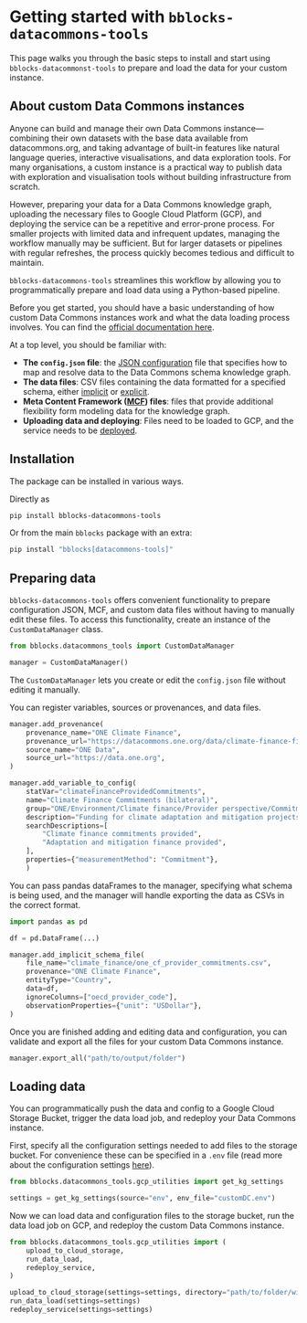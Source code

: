 # Getting started with `bblocks-datacommons-tools`

This page walks you through the basic steps to install and start using 
`bblocks-datacommonst-tools` to prepare and load the data for your custom instance.

## About custom Data Commons instances

Anyone can build and manage their own Data Commons instance—combining their own datasets with the base
data available from datacommons.org, and taking advantage of built-in features like natural language queries, 
interactive visualisations, and data exploration tools. For many organisations, a custom instance is a practical 
way to publish data with exploration and visualisation tools without building infrastructure from scratch.

However, preparing your data for a Data Commons knowledge graph, uploading the necessary files to Google 
Cloud Platform (GCP), and deploying the service can be a repetitive and error-prone process.
For smaller projects with limited data and infrequent updates, managing the workflow manually may be
sufficient. But for larger datasets or pipelines with regular refreshes, the process quickly 
becomes tedious and difficult to maintain.

`bblocks-datacommons-tools` streamlines this workflow by allowing you to programmatically prepare and load data using
a Python-based pipeline.

Before you get started, you should have a basic understanding of how custom Data Commons instances work and 
what the data loading process involves. You can find the
[official documentation here](docs.datacommons.org/custom_dc/custom_data.html).

At a top level, you should be familiar with:

- **The `config.json` file**: the 
[JSON configuration](https://docs.datacommons.org/custom_dc/custom_data.html#step-2-write-the-json-config-file) 
file that specifies how to map and resolve data to the
Data Commons schema knowledge graph.
- **The data files**: CSV files containing the data formatted for a specified schema, either 
[implicit](https://docs.datacommons.org/custom_dc/custom_data.html#prepare-your-data-using-implicit-schema) 
or [explicit](https://docs.datacommons.org/custom_dc/custom_data.html#explicit).
- **Meta Content Framework 
([MCF](https://docs.datacommons.org/custom_dc/custom_data.html#step-1-define-statistical-variables-in-mcf)) files**: files that provide additional flexibility form modeling data for the knowledge
graph.
- **Uploading data and deploying**: Files need to be loaded to GCP, and the service needs to be 
[deployed](https://docs.datacommons.org/custom_dc/deploy_cloud.html).


## Installation

The package can be installed in various ways. 

Directly as
```bash
pip install bblocks-datacommons-tools
```

Or from the main `bblocks` package with an extra:

```bash
pip install "bblocks[datacommons-tools]"
```

## Preparing data

`bblocks-datacommons-tools` offers convenient functionality to prepare configuration JSON, MCF, and custom data files
without having to manually edit these files. To access this functionality, create an instance of the 
`CustomDataManager` class.

```python
from bblocks.datacommons_tools import CustomDataManager

manager = CustomDataManager()
```

The `CustomDataManager` lets you create or edit the `config.json` file without editing it manually. 

You can register variables, sources or provenances, and data files. 

```python title="Add provenance and source"
manager.add_provenance(
    provenance_name="ONE Climate Finance",
    provenance_url="https://datacommons.one.org/data/climate-finance-files",
    source_name="ONE Data",
    source_url="https://data.one.org",
)
```

```python title="Register an indicator"
manager.add_variable_to_config(
    statVar="climateFinanceProvidedCommitments",
    name="Climate Finance Commitments (bilateral)",
    group="ONE/Environment/Climate finance/Provider perspective/Commitments",
    description="Funding for climate adaptation and mitigation projects",
    searchDescriptions=[
        "Climate finance commitments provided",
        "Adaptation and mitigation finance provided",
    ],
    properties={"measurementMethod": "Commitment"},
    )
```

You can pass pandas dataFrames to the manager, specifying what schema is being used, and the manager will handle 
exporting the data as CSVs in the correct format.

```python title="Add implicit schema data
import pandas as pd

df = pd.DataFrame(...)

manager.add_implicit_schema_file(
    file_name="climate_finance/one_cf_provider_commitments.csv",
    provenance="ONE Climate Finance",
    entityType="Country",
    data=df,
    ignoreColumns=["oecd_provider_code"],
    observationProperties={"unit": "USDollar"},
)

```

Once you are finished adding and editing data and configuration, you can 
validate and export all the files for your custom Data Commons instance.

```python
manager.export_all("path/to/output/folder")
```

## Loading data

You can programmatically push the data and config to a Google Cloud
Storage Bucket, trigger the data load job, and redeploy your Data Commons
instance.

First, specify all the configuration settings needed to add files to the storage bucket. For convenience these
can be specified in a `.env` file (read more about the configuration settings [here](./loading-data.md)).


```python
from bblocks.datacommons_tools.gcp_utilities import get_kg_settings

settings = get_kg_settings(source="env", env_file="customDC.env")
```


Now we can load data and configuration files to the storage bucket, run the data load job on GCP,
and redeploy the custom Data Commons instance.

```python
from bblocks.datacommons_tools.gcp_utilities import (
    upload_to_cloud_storage,
    run_data_load,
    redeploy_service,
)

upload_to_cloud_storage(settings=settings, directory="path/to/folder/with/data_and_config")
run_data_load(settings=settings)
redeploy_service(settings=settings)

```
